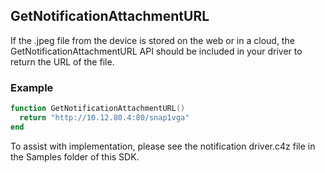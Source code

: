 
## GetNotificationAttachmentURL

If the .jpeg file from the device is stored on the web or in a cloud, the GetNotificationAttachmentURL API should be included in your driver to return the URL of the file.


### Example

```lua
function GetNotificationAttachmentURL()
  return "http://10.12.80.4:80/snap1vga"
end
```


To assist with implementation, please see the notification driver.c4z file in the Samples folder of this SDK.